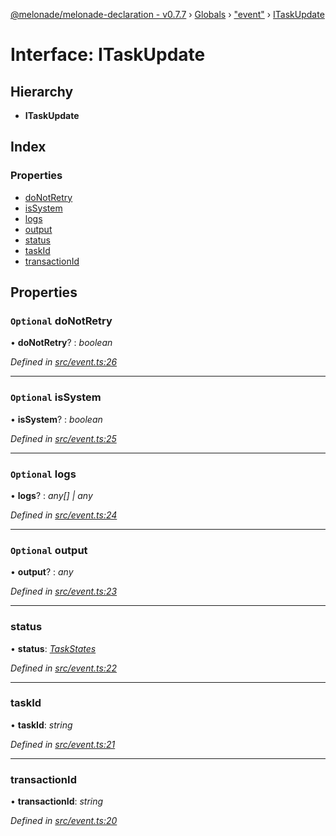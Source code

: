 [@melonade/melonade-declaration - v0.7.7](../README.md) › [Globals](../globals.md) › ["event"](../modules/_event_.md) › [ITaskUpdate](_event_.itaskupdate.md)

# Interface: ITaskUpdate

## Hierarchy

* **ITaskUpdate**

## Index

### Properties

* [doNotRetry](_event_.itaskupdate.md#optional-donotretry)
* [isSystem](_event_.itaskupdate.md#optional-issystem)
* [logs](_event_.itaskupdate.md#optional-logs)
* [output](_event_.itaskupdate.md#optional-output)
* [status](_event_.itaskupdate.md#status)
* [taskId](_event_.itaskupdate.md#taskid)
* [transactionId](_event_.itaskupdate.md#transactionid)

## Properties

### `Optional` doNotRetry

• **doNotRetry**? : *boolean*

*Defined in [src/event.ts:26](https://github.com/devit-tel/melonade-declaration/blob/7d6c74f/src/event.ts#L26)*

___

### `Optional` isSystem

• **isSystem**? : *boolean*

*Defined in [src/event.ts:25](https://github.com/devit-tel/melonade-declaration/blob/7d6c74f/src/event.ts#L25)*

___

### `Optional` logs

• **logs**? : *any[] | any*

*Defined in [src/event.ts:24](https://github.com/devit-tel/melonade-declaration/blob/7d6c74f/src/event.ts#L24)*

___

### `Optional` output

• **output**? : *any*

*Defined in [src/event.ts:23](https://github.com/devit-tel/melonade-declaration/blob/7d6c74f/src/event.ts#L23)*

___

###  status

• **status**: *[TaskStates](../enums/_state_.taskstates.md)*

*Defined in [src/event.ts:22](https://github.com/devit-tel/melonade-declaration/blob/7d6c74f/src/event.ts#L22)*

___

###  taskId

• **taskId**: *string*

*Defined in [src/event.ts:21](https://github.com/devit-tel/melonade-declaration/blob/7d6c74f/src/event.ts#L21)*

___

###  transactionId

• **transactionId**: *string*

*Defined in [src/event.ts:20](https://github.com/devit-tel/melonade-declaration/blob/7d6c74f/src/event.ts#L20)*
